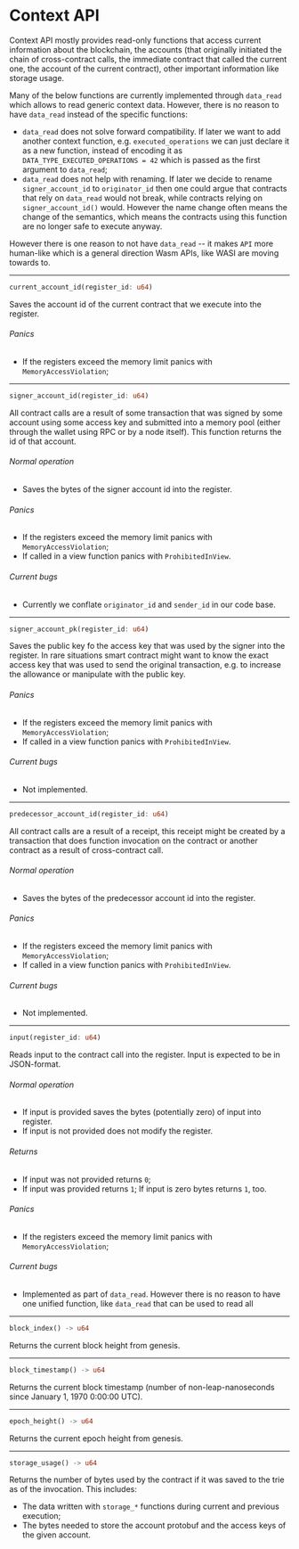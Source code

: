 # Context API

Context API mostly provides read-only functions that access current information about the blockchain, the accounts
(that originally initiated the chain of cross-contract calls, the immediate contract that called the current one, the account of the current contract),
other important information like storage usage.

Many of the below functions are currently implemented through `data_read` which allows to read generic context data.
However, there is no reason to have `data_read` instead of the specific functions:

- `data_read` does not solve forward compatibility. If later we want to add another context function, e.g. `executed_operations`
  we can just declare it as a new function, instead of encoding it as `DATA_TYPE_EXECUTED_OPERATIONS = 42` which is passed
  as the first argument to `data_read`;
- `data_read` does not help with renaming. If later we decide to rename `signer_account_id` to `originator_id` then one could
  argue that contracts that rely on `data_read` would not break, while contracts relying on `signer_account_id()` would. However
  the name change often means the change of the semantics, which means the contracts using this function are no longer safe to
  execute anyway.

However there is one reason to not have `data_read` -- it makes `API` more human-like which is a general direction Wasm APIs, like WASI are moving towards to.

---

```rust
current_account_id(register_id: u64)
```

Saves the account id of the current contract that we execute into the register.

###### Panics

- If the registers exceed the memory limit panics with `MemoryAccessViolation`;

---

```rust
signer_account_id(register_id: u64)
```

All contract calls are a result of some transaction that was signed by some account using
some access key and submitted into a memory pool (either through the wallet using RPC or by a node itself). This function returns the id of that account.

###### Normal operation

- Saves the bytes of the signer account id into the register.

###### Panics

- If the registers exceed the memory limit panics with `MemoryAccessViolation`;
- If called in a view function panics with `ProhibitedInView`.

###### Current bugs

- Currently we conflate `originator_id` and `sender_id` in our code base.

---

```rust
signer_account_pk(register_id: u64)
```

Saves the public key fo the access key that was used by the signer into the register.
In rare situations smart contract might want to know the exact access key that was used to send the original transaction,
e.g. to increase the allowance or manipulate with the public key.

###### Panics

- If the registers exceed the memory limit panics with `MemoryAccessViolation`;
- If called in a view function panics with `ProhibitedInView`.

###### Current bugs

- Not implemented.

---

```rust
predecessor_account_id(register_id: u64)
```

All contract calls are a result of a receipt, this receipt might be created by a transaction
that does function invocation on the contract or another contract as a result of cross-contract call.

###### Normal operation

- Saves the bytes of the predecessor account id into the register.

###### Panics

- If the registers exceed the memory limit panics with `MemoryAccessViolation`;
- If called in a view function panics with `ProhibitedInView`.

###### Current bugs

- Not implemented.

---

```rust
input(register_id: u64)
```

Reads input to the contract call into the register. Input is expected to be in JSON-format.

###### Normal operation

- If input is provided saves the bytes (potentially zero) of input into register.
- If input is not provided does not modify the register.

###### Returns

- If input was not provided returns `0`;
- If input was provided returns `1`; If input is zero bytes returns `1`, too.

###### Panics

- If the registers exceed the memory limit panics with `MemoryAccessViolation`;

###### Current bugs

- Implemented as part of `data_read`. However there is no reason to have one unified function, like `data_read` that can
  be used to read all

---

```rust
block_index() -> u64
```

Returns the current block height from genesis.

---

```rust
block_timestamp() -> u64
```

Returns the current block timestamp (number of non-leap-nanoseconds since January 1, 1970 0:00:00 UTC).

---

```rust
epoch_height() -> u64
```

Returns the current epoch height from genesis.

---

```rust
storage_usage() -> u64
```

Returns the number of bytes used by the contract if it was saved to the trie as of the
invocation. This includes:

- The data written with `storage_*` functions during current and previous execution;
- The bytes needed to store the account protobuf and the access keys of the given account.
